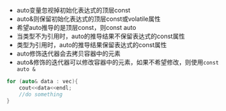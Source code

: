 - auto变量忽视掉初始化表达式的顶层const  
- auto&则保留初始化表达式的顶层const或volatile属性  
- 希望auto推导的是顶层const，则const auto 
- 当类型不为引用时，auto的推导结果不保留表达式的const属性  
- 类型为引用时，auto的推导结果保留表达式的const属性
- auto修饰迭代器会去拷贝容器中的元素  
- auto&修饰的迭代器可以修改容器中的元素，如果不希望修改，则使用`const auto &` 
```cpp
for (auto& data : vec){  
	cout<<data<<endl;  
	//do something
}
```